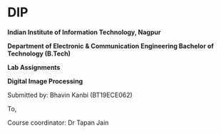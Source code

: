 # DIP
 
**Indian Institute of Information Technology, Nagpur**

**Department of Electronic & Communication Engineering 
Bachelor of Technology (B.Tech)**

**Lab Assignments**

**Digital Image Processing**

Submitted by: Bhavin Kanbi
(BT19ECE062)

To,

Course coordinator: Dr Tapan Jain 

